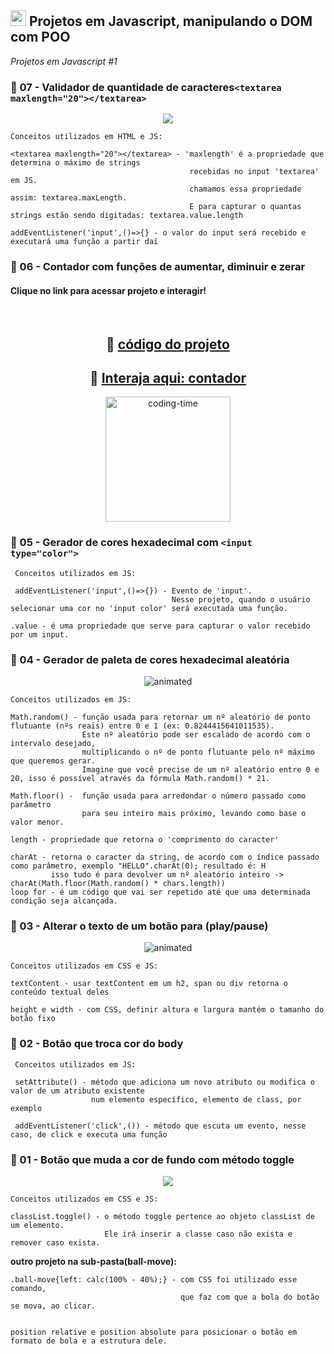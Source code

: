 ## <img height="25" src="https://user-images.githubusercontent.com/112887006/228707454-621d0a9b-0de7-42d3-b383-06fe830e87c0.png"/> Projetos em Javascript, manipulando o DOM com POO
_Projetos em Javascript #1_
 

### :open_file_folder: 07 - Validador de quantidade de caracteres`<textarea maxlength="20"></textarea>`


<p align="center">
<img src="https://user-images.githubusercontent.com/112887006/228672123-66acb432-f0f2-41d2-815f-a429a39ed174.gif" />
</p>

    
    Conceitos utilizados em HTML e JS:
    
    <textarea maxlength="20"></textarea> - 'maxlength' é a propriedade que determina o máximo de strings 
                                            recebidas no input 'textarea' em JS.
                                            chamamos essa propriedade assim: textarea.maxLength. 
                                            E para capturar o quantas strings estão sendo digitadas: textarea.value.length
     
    addEventListener('input',()=>{} - o valor do input será recebido e executará uma função a partir daí


### :open_file_folder: 06 - Contador com funções de aumentar, diminuir e zerar


#### **Clique no link para acessar projeto e interagir!**

<br>
     
## <div align="center"> :link: <a href="https://github.com/thaynalp/Contador-em-JS" target="_blank">código do projeto</a></div>
## <div align="center"> :link: <a href="https://thaynalp.github.io/Contador-em-JS/" target="_blank">Interaja aqui: contador</a></div>

<div align="center"> <img  height="200" alt="coding-time" src="https://user-images.githubusercontent.com/112887006/228672489-db7af0a0-bc5d-4636-b7bb-73f47e2d8f87.png"></div>


### :open_file_folder: 05 - Gerador de cores hexadecimal com `<input type="color">`
     
     Conceitos utilizados em JS: 
     
     addEventListener('input',()=>{}) - Evento de 'input'. 
                                        Nesse projeto, quando o usuário selecionar uma cor no 'input color' será executada uma função.
     
    .value - é uma propriedade que serve para capturar o valor recebido por um input. 
     


### :open_file_folder: 04 - Gerador de paleta de cores hexadecimal aleatória

<p align="center">
<img src="https://user-images.githubusercontent.com/112887006/231041294-08f8cbca-1649-4fce-b1f2-ca969b70952c.gif" alt="animated" />
</p>

   
    Conceitos utilizados em JS: 
    
    Math.random() - função usada para retornar um nº aleatório de ponto flutuante (nºs reais) entre 0 e 1 (ex: 0.8244415641011535).
                    Este nº aleatório pode ser escalado de acordo com o intervalo desejado, 
                    multiplicando o nº de ponto flutuante pelo nº máximo que queremos gerar.
                    Imagine que você precise de um nº aleatório entre 0 e 20, isso é possível através da fórmula Math.random() * 21.
                    
    Math.floor() -  função usada para arredondar o número passado como parâmetro
                    para seu inteiro mais próximo, levando como base o valor menor.
    
    length - propriedade que retorna o 'comprimento do caracter'
    
    charAt - retorna o caracter da string, de acordo com o índice passado como parâmetro, exemplo "HELLO".charAt(0); resultado é: H
             isso tudo é para devolver um nº aleatório inteiro -> charAt(Math.floor(Math.random() * chars.length))
    loop for - é um código que vai ser repetido até que uma determinada condição seja alcançada. 
    
   
### :open_file_folder: 03 - Alterar o texto de um botão para (play/pause)

<p align="center">
<img src="https://user-images.githubusercontent.com/112887006/228676738-d09f12dd-720d-4eb7-aaf5-d18312363f3b.gif" alt="animated" />
</p>
               
    Conceitos utilizados em CSS e JS: 
    
    textContent - usar textContent em um h2, span ou div retorna o conteúdo textual deles
    
    height e width - com CSS, definir altura e largura mantém o tamanho do botão fixo


 ### :open_file_folder: 02 - Botão que troca cor do body
 
     Conceitos utilizados em JS: 
     
     setAttribute() - método que adiciona um novo atributo ou modifica o valor de um atributo existente 
                      num elemento específico, elemento de class, por exemplo
 
     addEventListener('click',()) - método que escuta um evento, nesse caso, de click e executa uma função
      

 ### :open_file_folder: 01 - Botão que muda a cor de fundo com método toggle

<p align="center">
<img src="https://user-images.githubusercontent.com/112887006/228675727-c8acd4c6-514e-4248-a684-a9aa2bca4b92.gif" />
</p>
    
    
    Conceitos utilizados em CSS e JS: 
    
    classList.toggle() - o método toggle pertence ao objeto classList de um elemento.
                         Ele irá inserir a classe caso não exista e remover caso exista.
    
**outro projeto na sub-pasta(ball-move):**
    
    .ball-move{left: calc(100% - 40%);} - com CSS foi utilizado esse comando, 
                                          que faz com que a bola do botão se mova, ao clicar. 
    
                         
    position relative e position absolute para posicionar o botão em formato de bola e a estrutura dele.
 



     
     

     

